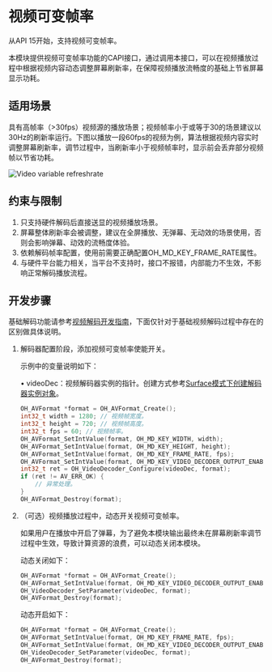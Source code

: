 # 视频可变帧率

<!--Kit: AVCodec Kit-->
<!--Subsystem: Multimedia-->
<!--Owner: @tianjian97861-->
<!--Designer: @dpy2650--->
<!--Tester: @cyakee-->
<!--Adviser: @zengyawen-->

从API 15开始，支持视频可变帧率。

本模块提供视频可变帧率功能的CAPI接口，通过调用本接口，可以在视频播放过程中根据视频内容动态调整屏幕刷新率，在保障视频播放流畅度的基础上节省屏幕显示功耗。

## 适用场景

具有高帧率（>30fps）视频源的播放场景；视频帧率小于或等于30的场景建议以30Hz的刷新率运行。下图以播放一段60fps的视频为例，算法根据视频内容实时调整屏幕刷新率，调节过程中，当刷新率小于视频帧率时，显示前会丢弃部分视频帧以节省功耗。

![Video variable refreshrate](figures/video-variable-refreshrate.png)

## 约束与限制

1. 只支持硬件解码后直接送显的视频播放场景。
2. 屏幕整体刷新率会被调整，建议在全屏播放、无弹幕、无动效的场景使用，否则会影响弹幕、动效的流畅度体验。
3. 依赖解码帧率配置，使用前需要正确配置OH_MD_KEY_FRAME_RATE属性。
4. 与硬件平台能力相关，当平台不支持时，接口不报错，内部能力不生效，不影响正常解码播放流程。

## 开发步骤

基础解码功能请参考[视频解码开发指南](video-decoding.md)，下面仅针对于基础视频解码过程中存在的区别做具体说明。

1. 解码器配置阶段，添加视频可变帧率使能开关。
   
   示例中的变量说明如下：
   
   • videoDec：视频解码器实例的指针。创建方式参考[Surface模式下创建解码器实例对象](video-decoding.md#surface模式)。

    ```cpp
    OH_AVFormat *format = OH_AVFormat_Create();
    int32_t width = 1280; // 视频帧宽度。
    int32_t height = 720; // 视频帧高度。
    int32_t fps = 60; // 视频帧率。
    OH_AVFormat_SetIntValue(format, OH_MD_KEY_WIDTH, width);
    OH_AVFormat_SetIntValue(format, OH_MD_KEY_HEIGHT, height);
    OH_AVFormat_SetIntValue(format, OH_MD_KEY_FRAME_RATE, fps);
    OH_AVFormat_SetIntValue(format, OH_MD_KEY_VIDEO_DECODER_OUTPUT_ENABLE_VRR, 1);
    int32_t ret = OH_VideoDecoder_Configure(videoDec, format);
    if (ret != AV_ERR_OK) {
        // 异常处理。
    }
    OH_AVFormat_Destroy(format);
    ```

2. （可选）视频播放过程中，动态开关视频可变帧率。

    如果用户在播放中开启了弹幕，为了避免本模块输出最终未在屏幕刷新率调节过程中生效，导致计算资源的浪费，可以动态关闭本模块。
    
    动态关闭如下：

    ```cpp
    OH_AVFormat *format = OH_AVFormat_Create();
    OH_AVFormat_SetIntValue(format, OH_MD_KEY_VIDEO_DECODER_OUTPUT_ENABLE_VRR, 0);
    OH_VideoDecoder_SetParameter(videoDec, format);
    OH_AVFormat_Destroy(format);
    ```

    动态开启如下：

    ```cpp
    OH_AVFormat *format = OH_AVFormat_Create();
    OH_AVFormat_SetIntValue(format, OH_MD_KEY_FRAME_RATE, fps);
    OH_AVFormat_SetIntValue(format, OH_MD_KEY_VIDEO_DECODER_OUTPUT_ENABLE_VRR, 1);
    OH_VideoDecoder_SetParameter(videoDec, format);
    OH_AVFormat_Destroy(format);
    ```
